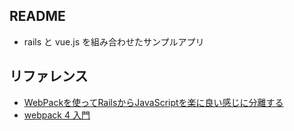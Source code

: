 ## README

- rails と vue.js を組み合わせたサンプルアプリ

## リファレンス

- [WebPackを使ってRailsからJavaScriptを楽に良い感じに分離する](https://qiita.com/necojackarc/items/afa674ab10aafa9784eb)
- [webpack 4 入門](https://qiita.com/soarflat/items/28bf799f7e0335b68186)
